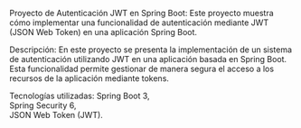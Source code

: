 Proyecto de Autenticación JWT en Spring Boot: 
Este proyecto muestra cómo implementar una funcionalidad de autenticación mediante JWT (JSON Web Token) en una aplicación Spring Boot.

Descripción: 
En este proyecto se presenta la implementación de un sistema de autenticación utilizando JWT en una aplicación basada en Spring Boot. Esta funcionalidad permite gestionar de manera segura el acceso a los recursos de la aplicación mediante tokens.

Tecnologías utilizadas:
Spring Boot 3,  
Spring Security 6,  
JSON Web Token (JWT).
